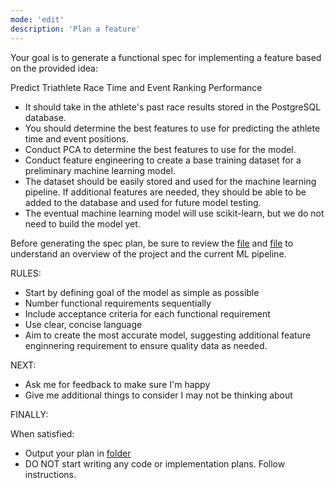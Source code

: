 ```yaml
---
mode: 'edit'
description: 'Plan a feature'
---
```


Your goal is to generate a functional spec for implementing a feature based on the provided idea:

<idea>
Predict Triathlete Race Time and Event Ranking Performance

- It should take in the athlete's past race results stored in the PostgreSQL database.
- You should determine the best features to use for predicting the athlete time and event positions. 
- Conduct PCA to determine the best features to use for the model.
- Conduct feature engineering to create a base training dataset for a preliminary machine learning model.
- The dataset should be easily stored and used for the machine learning pipeline. If additional features are needed, they should be able to be added to the database and used for future model testing. 
- The eventual machine learning model will use scikit-learn, but we do not need to build the model yet.
</idea>

Before generating the spec plan, be sure to review the [file](../docs/summary.md) and [file](../docs/ml_outline.md) to understand an overview of the project and the current ML pipeline. 

RULES:
- Start by defining goal of the model as simple as possible
- Number functional requirements sequentially
- Include acceptance criteria for each functional requirement
- Use clear, concise language
- Aim to create the most accurate model, suggesting additional feature enginnering requirement to ensure quality data as needed. 

NEXT:

- Ask me for feedback to make sure I'm happy
- Give me additional things to consider I may not be thinking about

FINALLY:

When satisfied:

- Output your plan in [folder](/../docs/feature-name.md)
- DO NOT start writing any code or implementation plans. Follow instructions.